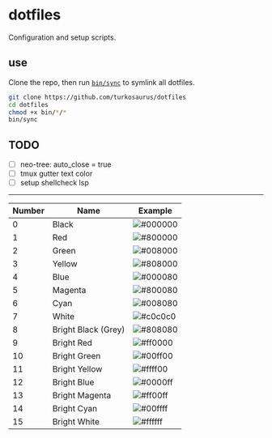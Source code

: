 # dotfiles

Configuration and setup scripts.

## use
Clone the repo, then run [`bin/sync`](bin/sync) to symlink all dotfiles.
```bash
git clone https://github.com/turkosaurus/dotfiles
cd dotfiles
chmod +x bin/*/*
bin/sync
```

## TODO
- [ ] neo-tree: auto_close = true
- [ ] tmux gutter text color
- [ ] setup shellcheck lsp

---


| Number | Name       | Example   |
|--------|------------|-----------|
| 0      | Black      | ![#000000](https://via.placeholder.com/15/000000/000000?text=+) |
| 1      | Red        | ![#800000](https://via.placeholder.com/15/800000/800000?text=+) |
| 2      | Green      | ![#008000](https://via.placeholder.com/15/008000/008000?text=+) |
| 3      | Yellow     | ![#808000](https://via.placeholder.com/15/808000/808000?text=+) |
| 4      | Blue       | ![#000080](https://via.placeholder.com/15/000080/000080?text=+) |
| 5      | Magenta    | ![#800080](https://via.placeholder.com/15/800080/800080?text=+) |
| 6      | Cyan       | ![#008080](https://via.placeholder.com/15/008080/008080?text=+) |
| 7      | White      | ![#c0c0c0](https://via.placeholder.com/15/c0c0c0/c0c0c0?text=+) |
| 8      | Bright Black (Grey) | ![#808080](https://via.placeholder.com/15/808080/808080?text=+) |
| 9      | Bright Red | ![#ff0000](https://via.placeholder.com/15/ff0000/ff0000?text=+) |
| 10     | Bright Green | ![#00ff00](https://via.placeholder.com/15/00ff00/00ff00?text=+) |
| 11     | Bright Yellow | ![#ffff00](https://via.placeholder.com/15/ffff00/ffff00?text=+) |
| 12     | Bright Blue | ![#0000ff](https://via.placeholder.com/15/0000ff/0000ff?text=+) |
| 13     | Bright Magenta | ![#ff00ff](https://via.placeholder.com/15/ff00ff/ff00ff?text=+) |
| 14     | Bright Cyan | ![#00ffff](https://via.placeholder.com/15/00ffff/00ffff?text=+) |
| 15     | Bright White | ![#ffffff](https://via.placeholder.com/15/ffffff/ffffff?text=+) |
